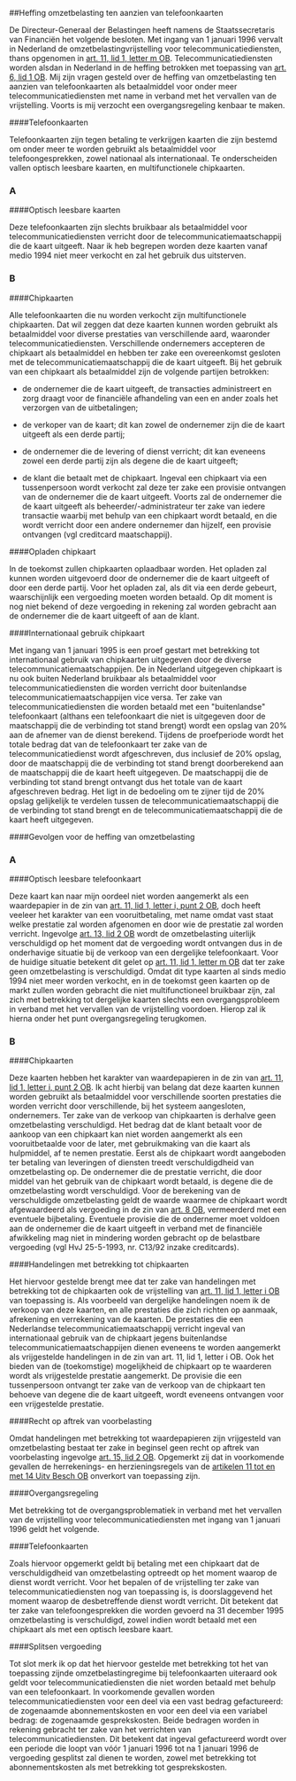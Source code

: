 <meta http-equiv='Content-Type' content='text/html; charset=utf-8' />

##Heffing omzetbelasting ten aanzien van telefoonkaarten

De Directeur-Generaal der Belastingen heeft namens de Staatssecretaris van Financiën het volgende besloten.    Met ingang van 1 januari 1996 vervalt in Nederland de omzetbelastingvrijstelling voor telecommunicatiediensten, thans opgenomen in [art. 11, lid 1, letter m OB](../../../../../../../../wet/wet/op/de/omzetbelasting/1968/BWBR0002629/README.md). Telecommunicatiediensten worden alsdan in Nederland in de heffing betrokken met toepassing van [art. 6, lid 1 OB](../../../../../../../../wet/wet/op/de/omzetbelasting/1968/BWBR0002629/README.md). Mij zijn vragen gesteld over de heffing van omzetbelasting ten aanzien van telefoonkaarten als betaalmiddel voor onder meer telecommunicatiediensten met name in verband met het vervallen van de vrijstelling. Voorts is mij verzocht een overgangsregeling kenbaar te maken.   

####Telefoonkaarten

Telefoonkaarten zijn tegen betaling te verkrijgen kaarten die zijn bestemd om onder meer te worden gebruikt als betaalmiddel voor telefoongesprekken, zowel nationaal als internationaal.   Te onderscheiden vallen optisch leesbare kaarten, en multifunctionele chipkaarten.    
### A  

####Optisch leesbare kaarten

Deze telefoonkaarten zijn slechts bruikbaar als betaalmiddel voor telecommunicatiediensten verricht door de telecommunicatiemaatschappij die de kaart uitgeeft. Naar ik heb begrepen worden deze kaarten vanaf medio 1994 niet meer verkocht en zal het gebruik dus uitsterven.    
### B  

####Chipkaarten

Alle telefoonkaarten die nu worden verkocht zijn multifunctionele chipkaarten. Dat wil zeggen dat deze kaarten kunnen worden gebruikt als betaalmiddel voor diverse prestaties van verschillende aard, waaronder telecommunicatiediensten. Verschillende ondernemers accepteren de chipkaart als betaalmiddel en hebben ter zake een overeenkomst gesloten met de telecommunicatiemaatschappij die de kaart uitgeeft.   Bij het gebruik van een chipkaart als betaalmiddel zijn de volgende partijen betrokken:   

- de ondernemer die de kaart uitgeeft, de transacties administreert en zorg draagt voor de financiële afhandeling van een en ander zoals het verzorgen van de uitbetalingen;  

- de verkoper van de kaart; dit kan zowel de ondernemer zijn die de kaart uitgeeft als een derde partij;  

- de ondernemer die de levering of dienst verricht; dit kan eveneens zowel een derde partij zijn als degene die de kaart uitgeeft;  

- de klant die betaalt met de chipkaart.     Ingeval een chipkaart via een tussenpersoon wordt verkocht zal deze ter zake een provisie ontvangen van de ondernemer die de kaart uitgeeft. Voorts zal de ondernemer die de kaart uitgeeft als beheerder/-administrateur ter zake van iedere transactie waarbij met behulp van een chipkaart wordt betaald, en die wordt verricht door een andere ondernemer dan hijzelf, een provisie ontvangen (vgl creditcard maatschappij).    

####Opladen chipkaart

In de toekomst zullen chipkaarten oplaadbaar worden. Het opladen zal kunnen worden uitgevoerd door de ondernemer die de kaart uitgeeft of door een derde partij. Voor het opladen zal, als dit via een derde gebeurt, waarschijnlijk een vergoeding moeten worden betaald. Op dit moment is nog niet bekend of deze vergoeding in rekening zal worden gebracht aan de ondernemer die de kaart uitgeeft of aan de klant.    

####Internationaal gebruik chipkaart

Met ingang van 1 januari 1995 is een proef gestart met betrekking tot internationaal gebruik van chipkaarten uitgegeven door de diverse telecommunicatiemaatschappijen. De in Nederland uitgegeven chipkaart is nu ook buiten Nederland bruikbaar als betaalmiddel voor telecommunicatiediensten die worden verricht door buitenlandse telecommunicatiemaatschappijen vice versa. Ter zake van telecommunicatiediensten die worden betaald met een "buitenlandse" telefoonkaart (althans een telefoonkaart die niet is uitgegeven door de maatschappij die de verbinding tot stand brengt) wordt een opslag van 20% aan de afnemer van de dienst berekend. Tijdens de proefperiode wordt het totale bedrag dat van de telefoonkaart ter zake van de telecommunicatiedienst wordt afgeschreven, dus inclusief de 20% opslag, door de maatschappij die de verbinding tot stand brengt doorberekend aan de maatschappij die de kaart heeft uitgegeven. De maatschappij die de verbinding tot stand brengt ontvangt dus het totale van de kaart afgeschreven bedrag. Het ligt in de bedoeling om te zijner tijd de 20% opslag gelijkelijk te verdelen tussen de telecommunicatiemaatschappij die de verbinding tot stand brengt en de telecommunicatiemaatschappij die de kaart heeft uitgegeven.      

####Gevolgen voor de heffing van omzetbelasting

### A  

####Optisch leesbare telefoonkaart

Deze kaart kan naar mijn oordeel niet worden aangemerkt als een waardepapier in de zin van [art. 11, lid 1, letter i, punt 2 OB](../../../../../../../../wet/wet/op/de/omzetbelasting/1968/BWBR0002629/README.md), doch heeft veeleer het karakter van een vooruitbetaling, met name omdat vast staat welke prestatie zal worden afgenomen en door wie de prestatie zal worden verricht.   Ingevolge [art. 13, lid 2 OB](../../../../../../../../wet/wet/op/de/omzetbelasting/1968/BWBR0002629/README.md) wordt de omzetbelasting uiterlijk verschuldigd op het moment dat de vergoeding wordt ontvangen dus in de onderhavige situatie bij de verkoop van een dergelijke telefoonkaart. Voor de huidige situatie betekent dit gelet op [art. 11, lid 1, letter m OB](../../../../../../../../wet/wet/op/de/omzetbelasting/1968/BWBR0002629/README.md) dat ter zake geen omzetbelasting is verschuldigd. Omdat dit type kaarten al sinds medio 1994 niet meer worden verkocht, en in de toekomst geen kaarten op de markt zullen worden gebracht die niet multifunctioneel bruikbaar zijn, zal zich met betrekking tot dergelijke kaarten slechts een overgangsprobleem in verband met het vervallen van de vrijstelling voordoen. Hierop zal ik hierna onder het punt overgangsregeling terugkomen.     
### B  

####Chipkaarten

Deze kaarten hebben het karakter van waardepapieren in de zin van [art. 11, lid 1, letter i, punt 2 OB](../../../../../../../../wet/wet/op/de/omzetbelasting/1968/BWBR0002629/README.md). Ik acht hierbij van belang dat deze kaarten kunnen worden gebruikt als betaalmiddel voor verschillende soorten prestaties die worden verricht door verschillende, bij het systeem aangesloten, ondernemers.   Ter zake van de verkoop van chipkaarten is derhalve geen omzetbelasting verschuldigd. Het bedrag dat de klant betaalt voor de aankoop van een chipkaart kan niet worden aangemerkt als een vooruitbetaalde voor de later, met gebruikmaking van die kaart als hulpmiddel, af te nemen prestatie. Eerst als de chipkaart wordt aangeboden ter betaling van leveringen of diensten treedt verschuldigdheid van omzetbelasting op. De ondernemer die de prestatie verricht, die door middel van het gebruik van de chipkaart wordt betaald, is degene die de omzetbelasting wordt verschuldigd. Voor de berekening van de verschuldigde omzetbelasting geldt de waarde waarmee de chipkaart wordt afgewaardeerd als vergoeding in de zin van [art. 8 OB](../../../../../../../../wet/wet/op/de/omzetbelasting/1968/BWBR0002629/README.md), vermeerderd met een eventuele bijbetaling. Eventuele provisie die de ondernemer moet voldoen aan de ondernemer die de kaart uitgeeft in verband met de financiële afwikkeling mag niet in mindering worden gebracht op de belastbare vergoeding (vgl HvJ 25-5-1993, nr. C13/92 inzake creditcards).    

####Handelingen met betrekking tot chipkaarten

Het hiervoor gestelde brengt mee dat ter zake van handelingen met betrekking tot de chipkaarten ook de vrijstelling van [art. 11, lid 1, letter i OB](../../../../../../../../wet/wet/op/de/omzetbelasting/1968/BWBR0002629/README.md) van toepassing is. Als voorbeeld van dergelijke handelingen noem ik de verkoop van deze kaarten, en alle prestaties die zich richten op aanmaak, afrekening en verrekening van de kaarten. De prestaties die een Nederlandse telecommunicatiemaatschappij verricht ingeval van internationaal gebruik van de chipkaart jegens buitenlandse telecommunicatiemaatschappijen dienen eveneens te worden aangemerkt als vrijgestelde handelingen in de zin van art. 11, lid 1, letter i OB. Ook het bieden van de (toekomstige) mogelijkheid de chipkaart op te waarderen wordt als vrijgestelde prestatie aangemerkt.   De provisie die een tussenpersoon ontvangt ter zake van de verkoop van de chipkaart ten behoeve van degene die de kaart uitgeeft, wordt eveneens ontvangen voor een vrijgestelde prestatie.     

####Recht op aftrek van voorbelasting

Omdat handelingen met betrekking tot waardepapieren zijn vrijgesteld van omzetbelasting bestaat ter zake in beginsel geen recht op aftrek van voorbelasting ingevolge [art. 15, lid 2 OB](../../../../../../../../wet/wet/op/de/omzetbelasting/1968/BWBR0002629/README.md). Opgemerkt zij dat in voorkomende gevallen de herrekenings- en herzieningsregels van de [artikelen 11 tot en met 14 Uitv Besch OB](../../../../../../../../ministeriele-regeling/uitvoeringsbeschikking/omzetbelasting/1968/BWBR0002634/README.md) onverkort van toepassing zijn.    

####Overgangsregeling

Met betrekking tot de overgangsproblematiek in verband met het vervallen van de vrijstelling voor telecommunicatiediensten met ingang van 1 januari 1996 geldt het volgende.    

####Telefoonkaarten

Zoals hiervoor opgemerkt geldt bij betaling met een chipkaart dat de verschuldigdheid van omzetbelasting optreedt op het moment waarop de dienst wordt verricht. Voor het bepalen of de vrijstelling ter zake van telecommunicatiediensten nog van toepassing is, is doorslaggevend het moment waarop de desbetreffende dienst wordt verricht. Dit betekent dat ter zake van telefoongesprekken die worden gevoerd na 31 december 1995 omzetbelasting is verschuldigd, zowel indien wordt betaald met een chipkaart als met een optisch leesbare kaart.    

####Splitsen vergoeding

Tot slot merk ik op dat het hiervoor gestelde met betrekking tot het van toepassing zijnde omzetbelastingregime bij telefoonkaarten uiteraard ook geldt voor telecommunicatiediensten die niet worden betaald met behulp van een telefoonkaart. In voorkomende gevallen worden telecommunicatiediensten voor een deel via een vast bedrag gefactureerd: de zogenaamde abonnementskosten en voor een deel via een variabel bedrag: de zogenaamde gesprekskosten. Beide bedragen worden in rekening gebracht ter zake van het verrichten van telecommunicatiediensten. Dit betekent dat ingeval gefactureerd wordt over een periode die loopt van vóór 1 januari 1996 tot na 1 januari 1996 de vergoeding gesplitst zal dienen te worden, zowel met betrekking tot abonnementskosten als met betrekking tot gesprekskosten.       
